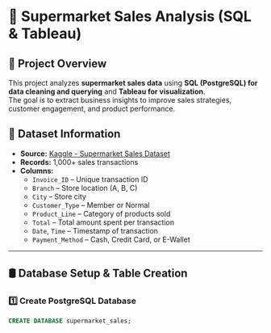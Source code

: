 # 🛒 Supermarket Sales Analysis (SQL & Tableau)

## 📌 Project Overview  
This project analyzes **supermarket sales data** using **SQL (PostgreSQL) for data cleaning and querying** and **Tableau for visualization**.  
The goal is to extract business insights to improve sales strategies, customer engagement, and product performance.

## 📂 Dataset Information  
- **Source:** [Kaggle - Supermarket Sales Dataset](https://www.kaggle.com/datasets/aungpyaeap/supermarket-sales)  
- **Records:** 1,000+ sales transactions  
- **Columns:**  
  - `Invoice_ID` – Unique transaction ID  
  - `Branch` – Store location (A, B, C)  
  - `City` – Store city  
  - `Customer_Type` – Member or Normal  
  - `Product_Line` – Category of products sold  
  - `Total` – Total amount spent per transaction  
  - `Date`, `Time` – Timestamp of transaction  
  - `Payment_Method` – Cash, Credit Card, or E-Wallet  

---

## 🛢️ Database Setup & Table Creation  

### 1️⃣ Create PostgreSQL Database
```sql
CREATE DATABASE supermarket_sales;
